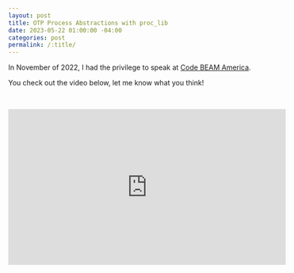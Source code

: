 ```yaml
---
layout: post
title: OTP Process Abstractions with proc_lib
date: 2023-05-22 01:00:00 -04:00
categories: post
permalink: /:title/
---
```


In November of 2022, I had the privilege to speak at [Code BEAM America](https://codebeamamerica.com/).

You check out the video below, let me know what you think!

&nbsp;

<div class="flex justify-center">
  <iframe width="560" height="315" src="https://www.youtube-nocookie.com/embed/Ug-SEozyG1A" title="YouTube video player" frameborder="0" allow="accelerometer; autoplay; clipboard-write; encrypted-media; gyroscope; picture-in-picture; web-share" allowfullscreen></iframe>
</div>
